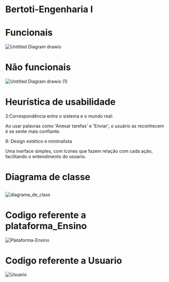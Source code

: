 # Bertoti-Engenharia I
# Funcionais
![Untitled Diagram drawio](https://user-images.githubusercontent.com/88495476/156669506-c6a92dd6-0c42-48ed-bf37-22795711b53f.png)
##
# Não funcionais
![Untitled Diagram drawio (1)](https://user-images.githubusercontent.com/88495476/156674454-51a199b6-b66f-4970-930a-1c1aebedc71c.png)
##


# Heurística de usabilidade 

2:Correspondência entre o sistema e o mundo real:

Ao usar palavras como 'Anexar tarefas' e 'Enviar', o usuário as reconhecem é se sente mais confiante.

8: Design estético e minimalista

Uma inerface simples, com ícones que fazem relação com cada ação, facilitando o entendimento do usúario. 

# Diagrama de classe
##

![diagrama_de_class](https://user-images.githubusercontent.com/88495476/157859231-e1314e0a-c3d0-4844-a7ee-42142e192414.png)

# Codigo referente a plataforma_Ensino
![Plataforma-Ensino](https://user-images.githubusercontent.com/88495476/157899660-87dc6b24-31df-4f82-87d2-75624b189857.png)

# Codigo referente a Usuario
![Usuario](https://user-images.githubusercontent.com/88495476/157899773-9ba2e157-3d64-45ef-a12c-221573f9cf39.png)






